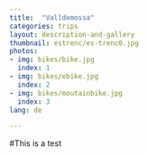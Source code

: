 ```yaml
---
title:  "Valldemossa"
categories: trips
layout: description-and-gallery
thumbnail: estrenc/es-trenc0.jpg
photos:
- img: bikes/bike.jpg
  index: 1
- img: bikes/ebike.jpg
  index: 2
- img: bikes/moutainbike.jpg
  index: 3
lang: de

---
```


#This is a test



